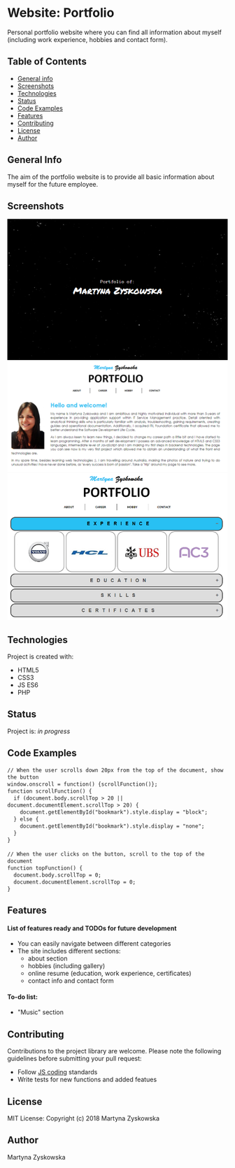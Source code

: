 # Website: Portfolio
Personal portfolio website where you can find all information about myself (including work experience, hobbies and contact form).
## Table of Contents
* [General info](#general-info)
* [Screenshots](#screenshots)
* [Technologies](#technologies)
* [Status](#status)
* [Code Examples](#code-examples)
* [Features](#features)
* [Contributing](#contributing)
* [License](#license)
* [Author](#author)
## General Info
The aim of the portfolio website is to provide all basic information about myself for the future employee.
## Screenshots
![portfolio_img](./portfolio_img.png)
![portfolio_img2](./portfolio_img2.png)
![portfolio_img3](./portfolio_img3.png)
## Technologies
Project is created with:
- HTML5
- CSS3
- JS ES6
- PHP
## Status
Project is: _in progress_
## Code Examples

```
// When the user scrolls down 20px from the top of the document, show the button
window.onscroll = function() {scrollFunction()};
function scrollFunction() {
  if (document.body.scrollTop > 20 || document.documentElement.scrollTop > 20) {
    document.getElementById("bookmark").style.display = "block";
  } else {
    document.getElementById("bookmark").style.display = "none";
  }
}

// When the user clicks on the button, scroll to the top of the document
function topFunction() {
  document.body.scrollTop = 0;
  document.documentElement.scrollTop = 0;
}
```

## Features
#### List of features ready and TODOs for future development
* You can easily navigate between different categories
* The site includes different sections:
  - about section
  - hobbies (including gallery)
  - online resume (education, work experience, certificates)
  - contact info and contact form

#### To-do list:
* "Music" section
## Contributing
Contributions to the project library are welcome. Please note the following guidelines before submitting your pull request:
 - Follow [JS coding](https://developer.mozilla.org/bm/docs/Web/JavaScript/Guide) standards
 - Write tests for new functions and added featues
## License
MIT License: Copyright (c) 2018 Martyna Zyskowska
## Author
Martyna Zyskowska
